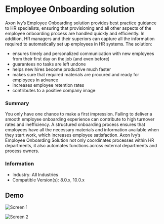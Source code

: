 # Employee Onboarding solution

Axon Ivy’s Employee Onboarding solution provides best practice guidance to HR
specialists, ensuring that provisioning and all other aspects of the employee
onboarding process are handled quickly and efficiently. In addition, HR managers
and their superiors can capture all the information required to automatically
set up employees in HR systems. The solution:

- ensures timely and personalized communication with new employees from their
  first day on the job (and even before)
- guarantees no tasks are left undone
- helps new hires become productive much faster
- makes sure that required materials are procured and ready for employees in
  advance
- increases employee retention rates
- contributes to a positive company image

### Summary

You only have one chance to make a first impression. Failing to deliver a smooth
employee onboarding experience can contribute to high turnover rates and
inefficiency. A structured onboarding process ensures that employees have all
the necessary materials and information available when they start work, which
increases employee satisfaction. Axon Ivy’s Employee Onboarding Solution not
only coordinates processes within HR departments, it also automates functions
across external departments and process owners.

### Information

- Industry: All Industries
- Compatible Version(s):  8.0.x, 10.0.x

## Demo

![Screen 1](screen1.png "Screen 1")

![Screen 2](screen2.png "Screen 2")